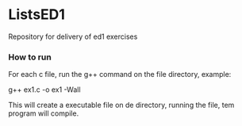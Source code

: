 # ListsED1
Repository for delivery of ed1 exercises

### How to run

For each c file, run the g++ command on the file directory, example:
  
   g++ ex1.c -o ex1 -Wall

This will create a executable file on de directory, running the file, tem program will compile.
